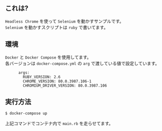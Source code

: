 ## これは?
`Headless Chrome` を使って `Selenium` を動かすサンプルです。<br />
`Selenium` を動かすスクリプトは `ruby` で書いてます。

## 環境
`Docker` と `Docker Compose` を使用してます。<br />
各バージョンは `docker-compose.yml` の `arg` で渡している値で設定しています。

```
      args:
        RUBY_VERSION: 2.6
        CHROME_VERSION: 80.0.3987.106-1
        CHROMIUM_DRIVER_VERSION: 80.0.3987.106
```

## 実行方法

```sh
$ docker-compose up
```
上記コマンドでコンテナ内で `main.rb` を走らせてます。